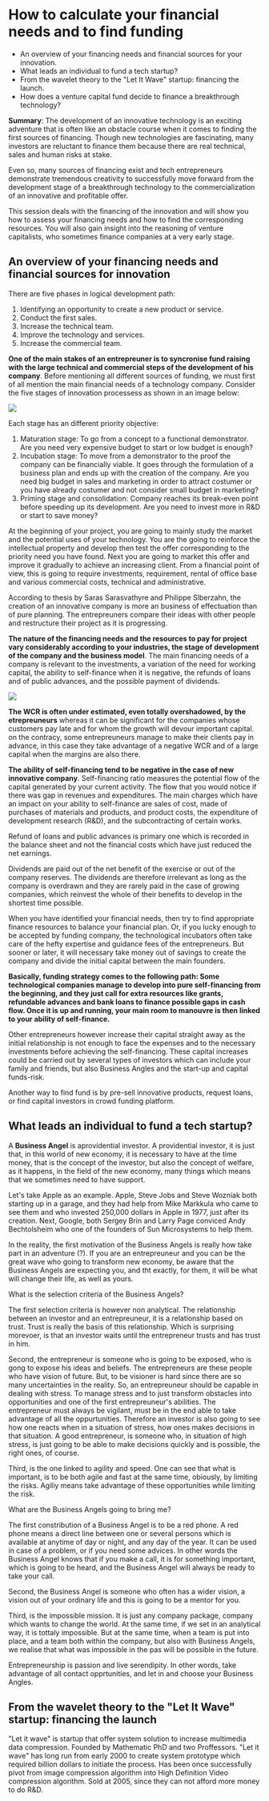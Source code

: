 # How to calculate your financial needs and to find funding

* An overview of your financing needs and financial sources for your innovation.
* What leads an individual to fund a tech startup?
* From the wavelet theory to the "Let It Wave" startup: financing the launch.
* How does a venture capital fund decide to finance a breakthrough technology?

**Summary**: The development of an innovative technology is an exciting adventure that is often like an obstacle course when it comes to finding the first sources of financing. Though new technologies are fascinating, many investors are reluctant to finance them because there are real technical, sales and human risks at stake.

Even so, many sources of financing exist and tech entrepreneurs demonstrate tremendous creativity to successfully move forward from the development stage of a breakthrough technology to the commercialization of an innovative and profitable offer.

This session deals with the financing of the innovation and will show you how to assess your financing needs and how to find the corresponding resources. You will also gain insight into the reasoning of venture capitalists, who sometimes finance companies at a very early stage.


## An overview of your financing needs and financial sources for innovation

There are five phases in logical development path:

1. Identifying an opportunity to create a new product or service.
2. Conduct the first sales.
3. Increase the technical team.
4. Improve the technology and services.
5. Increase the commercial team.

**One of the main stakes of an entrepreuner is to syncronise fund raising with the large technical and commercial steps of the development of his company**. Before mentioning all different sources of funding, we must first of all mention the main financial needs of a technology company. Consider the five stages of innovation processess as shown in an image below:

![](/assets/bussiness-growth1.png)

Each stage has an different priority objective:

1. Maturation stage: To go from a concept to a functional demonstrator. Are you need very expensive budget to start or low budget is enough?
2. Incubation stage: To move from a demonstrator to the proof the company can be financially viable. It goes through the formulation of a business plan and ends up with the creation of the company. Are you need big budget in sales and marketing in order to attract costumer or you have already costumer and not consider small budget in marketing?
3. Priming stage and consolidation: Company reaches its break-even point before speeding up its development. Are you need to invest more in R&D or start to save money?

At the beginning of your project, you are going to mainly study the market and the potential uses of your technology. You are the going to reinforce the intellectual property and develop then test the offer corresponding to the priority need you have found. Next you are going to market this offer and improve it gradually to achieve an increasing client. From a financial point of view, this is going to require investments, requirement, rental of office base and various commercial costs, technical and administrative.

According to thesis by Saras Sarasvathyre and Philippe Slberzahn, the creation of an innovative company is more an business of effectuation than of pure planning. The entrepreuners compare their ideas with other people and restructure their project as it is progressing.

**The nature of the financing needs and the resources to pay for project vary considerably according to your industries, the stage of development of the company and the business model**. The main financing needs of a company is relevant to the investments, a variation of the need for working capital, the ability to self-finance when it is negative, the refunds of loans and of public advances, and the possible payment of dividends.

![](/assets/needs.png)

**The WCR is often under estimated, even totally overshadowed, by the etrepreuneurs** whereas it can be significant for the companies whose customers pay late and for whom the growth will devour important capital. on the contracy, some entrepreuneurs manage to make their clients pay in advance, in this case they take advantage of a negative WCR and of a large capital when the margins are also there.

**The ability of self-financing tend to be negative in the case of new innovative company**. Self-financing ratio measures the potential flow of the capital generated by your current activity. The flow that you would notice if there was gap in revenues and expenditures. The main charges which have an impact on your ability to self-finance are sales of cost, made of purchases of materials and products, and product costs, the expenditure of development research \(R&D\), and the subcontracting of certain works.

Refund of loans and public advances is primary one which is recorded in the balance sheet and not the financial costs which have just reduced the net earnings.

Dividends are paid out of the net benefit of the exercise or out of the company reserves. The dividends are therefore irrelevant as long as the company is overdrawn and they are rarely paid in the case of growing companies, which reinvest the whole of their benefits to develop in the shortest time possible.

When you have identified your financial needs, then try to find appropriate finance resources to balance your financial plan. Or, if you lucky enough to be accepted by funding company, the technological incubators often take care of the hefty expertise and guidance fees of the entrepreneurs. But sooner or later, it will necessary take money out of savings to create the company and divide the initial capital between the main founders.

**Basically, funding strategy comes to the following path: Some technological companies manage to develop into pure self-financing from the beginning, and they just call for extra resources like grants, refundable advances and bank loans to finance possible gaps in cash flow. Once it is up and running, your main room to manouvre is then linked to your ability of self-finance.**

Other entrepreneurs however increase their capital straight away as the initial relationship is not enough to face the expenses and to the necessary investments before achieving the self-financing. These capital increases could be carried out by several types of investors which can include your family and friends, but also Business Angles and the start-up and capital funds-risk.

Another way to find fund is by pre-sell innovative products, request loans, or find capital investors in crowd funding platform.

## What leads an individual to fund a tech startup?

A **Business Angel** is aprovidential investor. A providential investor, it is just that, in this world of new economy, it is necessary to have at the time money, that is the concept of the investor, but also the concept of welfare, as it happens, in the field of the new economy, many things which means that we sometimes need to have support.

Let's take Apple as an example. Apple, Steve Jobs and Steve Wozniak both starting up in a garage, and they had help from Mike Markkula who came to see them and who invested 250,000 dollars in Apple in 1977, just after its creation. Next, Google, both Sergey Brin and Larry Page conviced Andy Bechtolsheim who one of the founders of Sun Microsystems to help them.

In the reality, the first motivation of the Business Angels is really how take part in an adventure \(?\). If you are  an entrepreuneur and you can be the great wave who going to transform new economy, be aware that the Business Angels are expecting you, and tht exactly, for them, it will be what will change their life, as well as yours.

What is the selection criteria of the Business Angels?

The first selection criteria is however non analytical. The relationship between an investor and an entrepreuneur, it is a relationship based on trust. Trust is really the basis of this relationship. Which is surprising morevoer, is that an investor waits until the entrepreneur trusts and has trust in him.

Second, the entrepreneur is someone who is going to be exposed, who is gong to expose his ideas and beliefs. The entrepreneurs are these people who have vision of future. But, to be visioner is hard since there are so many uncertainties in the reality. So, an entrepreuneur should be capable in dealing with stress. To manage stress and to just transform obstacles into opportunities and one of the first entrepreuneur's abilities. The entrepreneur must always be vigilant, must be in the end able to take advantage of all the oppurtunities. Therefore an investor is also going to see how one reacts when in a situation of stress, how ones makes decisions in that situation. A good entrepreneur, is someone who, in situation of high stress, is just going to be able to make decisions quickly and is possible, the right ones, of course.

Third, is the one linked to agility and speed. One can see that what is important, is to be both agile and fast at the same time, obiously, by limiting the risks. Agiliy means take advantage of these opportunities while limiting the risk.

What are the Business Angels going to bring me?

The first constribution of a Business Angel is to be a red phone. A red phone means a direct line between one or several persons which is available at anytime of day or night, and any day of the year. It can be used in case of a problem, or if you need some advices. In other words the Business Angel knows that if you make a call, it is for something important, which is going to be heard, and the Business Angel will always be ready to take your call.

Second, the Business Angel is someone who often has a wider vision, a vision out of your ordinary life and this is going to be a mentor for you.

Third, is the impossible mission. It is just any company package, company which wants to change the world. At the same time, if we set in an analytical way, it is tottaly impossible. But at the same time, when a team is put into place, and a team both within the company, but also with Business Angels, we realise that what was impossible in the pas will be possible in the future.

Entrepreneurship is passion and live serendipity. In other words, take advantage of all contact opprtunities, and let in and choose your Business Angles.


## From the wavelet theory to the "Let It Wave" startup: financing the launch

"Let it wave" is startup that offer system solution to increase multimedia data compression. Founded by Mathematic PhD and two Proffessors. "Let it wave" has long run from early 2000 to create system prototype which required billion dollars to initiate the process. Has been once successfully pivot from image compression algorithm into High Definition Video compression algorithm. Sold at 2005, since they can not afford more money to do R&D.